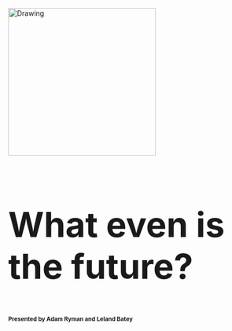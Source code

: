 
<style type="text/css">
#slides {
	text-align: center;
}

h2 {
font-size: 70px;
}

</style>

<img src="http://nacr.us/media/pics/go-gopher.png" alt="Drawing" style="width: 300px;"/>


## What even is the future?

#### <small>Presented by Adam Ryman and Leland Batey </small> 




